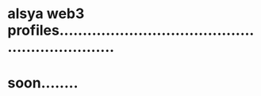 # alsya web3 profiles.................................................................
# soon........

